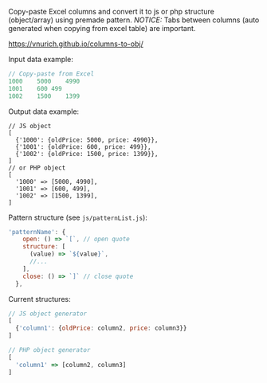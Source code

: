 Copy-paste Excel columns and convert it to js or php structure (object/array) using premade pattern. *NOTICE:* Tabs between columns (auto generated when copying from excel table) are important.

https://vnurich.github.io/columns-to-obj/

Input data example:
```javascript
// Copy-paste from Excel
1000	5000	4990
1001	600	499
1002	1500	1399
```

Output data example:
```
// JS object
[
  {'1000': {oldPrice: 5000, price: 4990}},
  {'1001': {oldPrice: 600, price: 499}},
  {'1002': {oldPrice: 1500, price: 1399}},
]
// or PHP object
[
  '1000' => [5000, 4990],
  '1001' => [600, 499],
  '1002' => [1500, 1399],
]
```

Pattern structure (see `js/patternList.js`):
```javascript
'patternName': {
    open: () => `[`, // open quote
    structure: [
      (value) => `${value}`,
      //...
    ],
    close: () => `]` // close quote
  },
```

Current structures:
```javascript
// JS object generator
[
  {'column1': {oldPrice: column2, price: column3}} 
]
```

```javascript
// PHP object generator
[
  'column1' => [column2, column3] 
]
```
